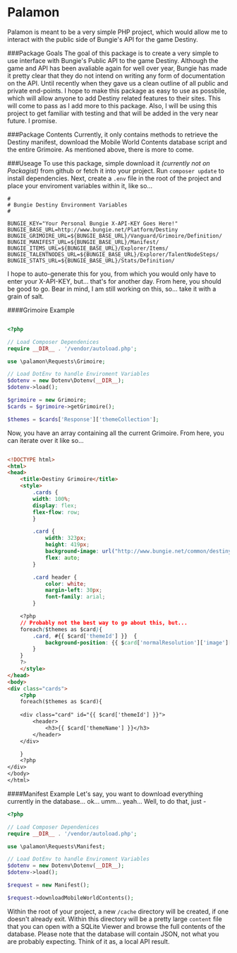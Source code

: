 Palamon
=======

Palamon is meant to be a very simple PHP project, which would allow me to interact with the public side of Bungie's API for the game Destiny.  

###Package Goals
The goal of this package is to create a very simple to use interface with Bungie's Public API to the game Destiny. Although the game and API has been avaliable again for well over year, Bungie has made it pretty clear that they do not intend on writing any form of documentation on the API. Until recently when they gave us a clean outline of all public and private end-points. I hope to make this package as easy to use as possbile, which will allow anyone to add Destiny related features to their sites. This will come to pass as I add more to this package. Also, I will be using this project to get familiar with testing and that will be added in the very near future. I promise. 

###Package Contents
Currently, it only contains methods to retrieve the Destiny manifest, download the Mobile World Contents database script and the entire Grimoire. As mentioned above, there is more to come. 

###Useage
To use this package, simple download it _(currently not on Packagist)_ from github or fetch it into your project. Run `composer update` to install dependencies. Next, create a `.env` file in the root of the project and place your enviroment variables within it, like so...

```shell
# 
# Bungie Destiny Environment Variables
#

BUNGIE_KEY="Your Personal Bungie X-API-KEY Goes Here!"
BUNGIE_BASE_URL=http://www.bungie.net/Platform/Destiny
BUNGIE_GRIMOIRE_URL=${BUNGIE_BASE_URL}/Vanguard/Grimoire/Definition/
BUNGIE_MANIFEST_URL=${BUNGIE_BASE_URL}/Manifest/
BUNGIE_ITEMS_URL=${BUNGIE_BASE_URL}/Explorer/Items/
BUNGIE_TALENTNODES_URL=${BUNGIE_BASE_URL}/Explorer/TalentNodeSteps/
BUNGIE_STATS_URL=${BUNGIE_BASE_URL}/Stats/Definition/
``` 

I hope to auto-generate this for you, from which you would only have to enter your X-API-KEY, but... that's for another day. From here, you should be good to go. Bear in mind, I am still working on this, so... take it with a grain of salt.

####Grimoire Example
```php

<?php

// Load Composer Dependenices
require __DIR__ . '/vendor/autoload.php';

use \palamon\Requests\Grimoire;

// Load DotEnv to handle Enviroment Variables
$dotenv = new Dotenv\Dotenv(__DIR__);
$dotenv->load();

$grimoire = new Grimoire;
$cards = $grimoire->getGrimoire();

$themes = $cards['Response']['themeCollection'];

```

Now, you have an array containing all the current Grimoire. From here, you can iterate over it like so...

```html

<!DOCTYPE html>
<html>
<head>
	<title>Destiny Grimoire</title>
	<style>
		.cards {
		width: 100%;
		display: flex;
		flex-flow: row;
		}

		.card {
			width: 323px;
			height: 419px;
			background-image: url("http://www.bungie.net/common/destiny_content/grimoire/images/themes-sprites_113f32d6872123b0c1d988ac607e7f85.jpg");
			flex: auto;
		}

		.card header {
			color: white;
			margin-left: 30px;
			font-family: arial;
		}

	<?php 
	// Probably not the best way to go about this, but...
	foreach($themes as $card){
		.card, #{{ $card['themeId'] }}  {		
			background-position: {{ $card['normalResolution']['image']['rect']['x'] }}px {{ $card['normalResolution']['image']['rect']['y'] }}px;
		}
	}
	?>
	</style>
</head>
<body>
<div class="cards">
	<?php 
	foreach($themes as $card){
	
	<div class="card" id="{{ $card['themeId'] }}">
		<header>
			<h3>{{ $card['themeName'] }}</h3>
		</header>
	</div>

	}
	<?php
</div>
</body>
</html>

```

####Manifest Example
Let's say, you want to download everything currently in the database... ok... umm... yeah... Well, to do that, just - 

```php
<?php

// Load Composer Dependenices
require __DIR__ . '/vendor/autoload.php';

use \palamon\Requests\Manifest;

// Load DotEnv to handle Enviroment Variables
$dotenv = new Dotenv\Dotenv(__DIR__);
$dotenv->load();

$request = new Manifest();

$request->downloadMobileWorldContents();
```
Within the root of your project, a new `/cache` directory will be created, if one doesn't already exit. Within this directory will be a pretty large `content` file that you can open with a SQLite Viewer and browse the full contents of the database. Please note that the database will contain JSON, not what you are probably expecting. Think of it as, a local API result. 